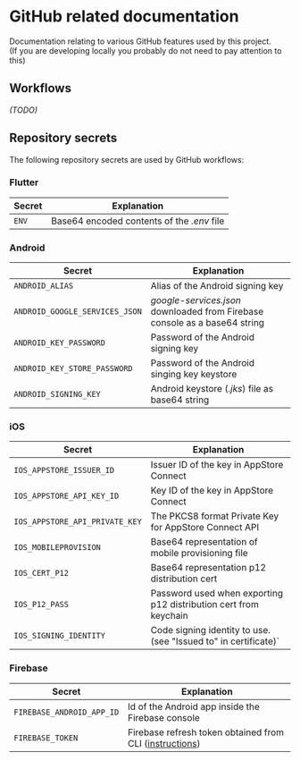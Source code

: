# GitHub related documentation
Documentation relating to various GitHub features used by this project.  
(If you are developing locally you probably do not need to pay attention to this)

## Workflows
_(TODO)_

## Repository secrets
The following repository secrets are used by GitHub workflows:

### Flutter
| Secret | Explanation
|---|---|
|`ENV`|Base64 encoded contents of the _.env_ file|

### Android
| Secret | Explanation
|---|---|
|`ANDROID_ALIAS`|Alias of the Android signing key|
|`ANDROID_GOOGLE_SERVICES_JSON`| _google-services.json_ downloaded from Firebase console as a base64 string|
|`ANDROID_KEY_PASSWORD`|Password of the Android signing key|
|`ANDROID_KEY_STORE_PASSWORD`|Password of the Android singing key keystore|
|`ANDROID_SIGNING_KEY`| Android keystore (_.jks_) file as base64 string|

### iOS
| Secret | Explanation
|---|---|
|`IOS_APPSTORE_ISSUER_ID`|Issuer ID of the key in AppStore Connect|
|`IOS_APPSTORE_API_KEY_ID`|Key ID of the key in AppStore Connect|
|`IOS_APPSTORE_API_PRIVATE_KEY`|The PKCS8 format Private Key for AppStore Connect API|
|`IOS_MOBILEPROVISION`|Base64 representation of mobile provisioning file|
|`IOS_CERT_P12`|Base64 representation p12 distribution cert|
|`IOS_P12_PASS`|Password used when exporting p12 distribution cert from keychain|
|`IOS_SIGNING_IDENTITY`|Code signing identity to use. (see "Issued to" in certificate)`|

### Firebase
| Secret | Explanation
|---|---|
|`FIREBASE_ANDROID_APP_ID`|Id of the Android app inside the Firebase console|
|`FIREBASE_TOKEN`|Firebase refresh token obtained from CLI ([instructions](https://firebase.google.com/docs/cli#cli-ci-systems))|
